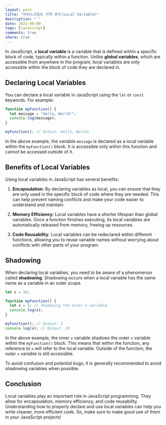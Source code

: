 ```yaml
---
layout: post
title: "자바스크립트 지역 변수(Local Variable)"
description: " "
date: 2023-09-09
tags: [javascript]
comments: true
share: true
---
```


In JavaScript, a **local variable** is a variable that is defined within a specific block of code, typically within a function. Unlike **global variables**, which are accessible from anywhere in the program, local variables are only accessible within the block of code they are declared in.

## Declaring Local Variables

You can declare a local variable in JavaScript using the `let` or `const` keywords. For example:

```javascript
function myFunction() {
  let message = "Hello, World!";
  console.log(message);
}

myFunction(); // Output: Hello, World!
```

In the above example, the variable `message` is declared as a local variable within the `myFunction()` block. It is accessible only within this function and cannot be accessed outside of it.

## Benefits of Local Variables

Using local variables in JavaScript has several benefits:

1. **Encapsulation**: By declaring variables as local, you can ensure that they are only used in the specific block of code where they are needed. This can help prevent naming conflicts and make your code easier to understand and maintain.

2. **Memory Efficiency**: Local variables have a shorter lifespan than global variables. Once a function finishes executing, its local variables are automatically released from memory, freeing up resources.

3. **Code Reusability**: Local variables can be redeclared within different functions, allowing you to reuse variable names without worrying about conflicts with other parts of your program.

## Shadowing

When declaring local variables, you need to be aware of a phenomenon called **shadowing**. Shadowing occurs when a local variable has the same name as a variable in an outer scope.

```javascript
let x = 10;

function myFunction() {
  let x = 5; // Shadowing the outer x variable
  console.log(x);
}

myFunction(); // Output: 5
console.log(x); // Output: 10
```

In the above example, the inner `x` variable shadows the outer `x` variable within the `myFunction()` block. This means that within the function, any reference to `x` will refer to the local variable. Outside of the function, the outer `x` variable is still accessible.

To avoid confusion and potential bugs, it is generally recommended to avoid shadowing variables when possible.

## Conclusion

Local variables play an important role in JavaScript programming. They allow for encapsulation, memory efficiency, and code reusability. Understanding how to properly declare and use local variables can help you write cleaner, more efficient code. So, make sure to make good use of them in your JavaScript projects!